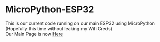# MicroPython-ESP32
This is our current code running on our main ESP32 using MicroPython (Hopefully this time without leaking my Wifi Creds)  
Our Main Page is now [Here](https://github.com/NES-FM/Robotics-Code-Main)
